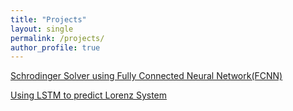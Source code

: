 ```yaml
---
title: "Projects"
layout: single
permalink: /projects/
author_profile: true
---
```


[Schrodinger Solver using Fully Connected Neural Network(FCNN)][Schrodinger-Solver-using-FCNN]

[Using LSTM to predict Lorenz System][Lorenz_LSTM_prediction]







[Schrodinger-Solver-using-FCNN]: https://github.com/HenryWang22559/Schrodinger_NN_prediction
[Lorenz_LSTM_prediction]: https://github.com/HenryWang22559/Lorenz_LSTM_prediction
